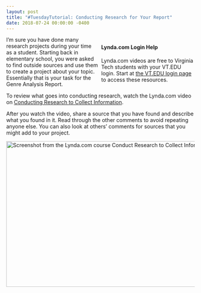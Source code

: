 ```yaml
---
layout: post
title: "#TuesdayTutorial: Conducting Research for Your Report"
date: 2018-07-24 00:00:00 -0400
---
```

<div style="float: right; width: 250px;margin-left: 9px;" class="maroonbox">
  <h4>Lynda.com Login Help</h4>
  <p>Lynda.com videos are free to Virginia Tech students with your VT.EDU login. Start at <a href="http://lynda.vt.edu/" target="_blank">the VT.EDU login page</a> to access these resources.</p>
</div>
<p>I’m sure you have done many research projects during your time as a student. Starting back in elementary school, you were asked to find outside sources and use them to create a project about your topic. Essentially that is your task for the Genre Analysis Report. </p>
<p>To review what goes into conducting research, watch the Lynda.com video on <a href="https://www.lynda.com/Business-Skills-tutorials/Conduct-research-collect-information/373553/549297-4.htm?org=vt.edu" target="_blank">Conducting Research to Collect Information</a>. </p>
<p>After you watch the video, share a source that you have found and describe what you found in it. Read through the other comments to avoid repeating anyone else. You can also look at others’ comments for sources that you might add to your project.</p>
<p><a href="https://www.lynda.com/Business-Skills-tutorials/Conduct-research-collect-information/373553/549297-4.html?org=vt.edu" target="_blank"><img  src="https://3764su18.tracigardner.com/wp-content/uploads/research-lynda.png" alt="Screenshot from the Lynda.com course Conduct Research to Collect Information"style="width: 640px;height: 390px;" /></a></p>

